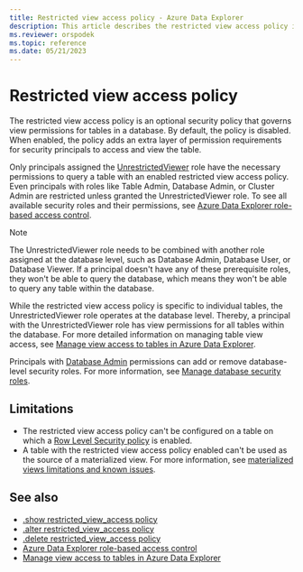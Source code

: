 ```yaml
---
title: Restricted view access policy - Azure Data Explorer
description: This article describes the restricted view access policy in Azure Data Explorer.
ms.reviewer: orspodek
ms.topic: reference
ms.date: 05/21/2023
---
```

# Restricted view access policy

The restricted view access policy is an optional security policy that governs view permissions for tables in a database. By default, the policy is disabled. When enabled, the policy adds an extra layer of permission requirements for security principals to access and view the table.

Only principals assigned the [UnrestrictedViewer](./access-control/role-based-access-control.md) role have the necessary permissions to query a table with an enabled restricted view access policy. Even principals with roles like Table Admin, Database Admin, or Cluster Admin are restricted unless granted the UnrestrictedViewer role. To see all available security roles and their permissions, see [Azure Data Explorer role-based access control](../access-control/role-based-access-control.md).

> [!NOTE]
> The UnrestrictedViewer role needs to be combined with another role assigned at the database level, such as Database Admin, Database User, or Database Viewer. If a principal doesn't have any of these prerequisite roles, they won't be able to query the database, which means they won't be able to query any table within the database.

While the restricted view access policy is specific to individual tables, the UnrestrictedViewer role operates at the database level. Thereby, a principal with the UnrestrictedViewer role has view permissions for all tables within the database. For more detailed information on managing table view access, see [Manage view access to tables in Azure Data Explorer](manage-table-view-access.md).

Principals with [Database Admin](./access-control/role-based-access-control.md) permissions can add or remove database-level security roles. For more information, see [Manage database security roles](manage-database-security-roles.md).

## Limitations

* The restricted view access policy can't be configured on a table on which a [Row Level Security policy](./rowlevelsecuritypolicy.md) is enabled.
* A table with the restricted view access policy enabled can't be used as the source of a materialized view. For more information, see [materialized views limitations and known issues](materialized-views/materialized-views-limitations.md#the-materialized-view-source).

## See also

* [.show restricted_view_access policy](./show-table-restricted-view-access-policy-command.md)
* [.alter restricted_view_access policy](./alter-table-restricted-view-access-policy-command.md)
* [.delete restricted_view_access policy](./delete-table-restricted-view-access-policy-command.md)
* [Azure Data Explorer role-based access control](../access-control/role-based-access-control.md)
* [Manage view access to tables in Azure Data Explorer](manage-table-view-access.md)
